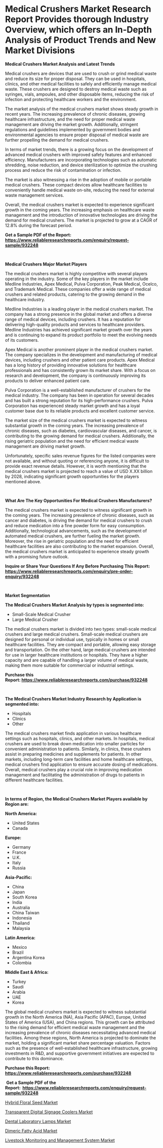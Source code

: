 <p><h1>Medical Crushers Market Research Report Provides thorough Industry Overview, which offers an In-Depth Analysis of Product Trends and New Market Divisions</h1></p><p><strong>Medical Crushers Market Analysis and Latest Trends</strong></p>
<p><p>Medical crushers are devices that are used to crush or grind medical waste and reduce its size for proper disposal. They can be used in hospitals, clinics, and other medical facilities to safely and efficiently manage medical waste. These crushers are designed to destroy medical waste such as syringes, vials, ampoules, and other disposable items, reducing the risk of infection and protecting healthcare workers and the environment.</p><p>The market analysis of the medical crushers market shows steady growth in recent years. The increasing prevalence of chronic diseases, growing healthcare infrastructure, and the need for proper medical waste management are driving the market growth. Additionally, stringent regulations and guidelines implemented by government bodies and environmental agencies to ensure proper disposal of medical waste are further propelling the demand for medical crushers.</p><p>In terms of market trends, there is a growing focus on the development of advanced medical crushers with improved safety features and enhanced efficiency. Manufacturers are incorporating technologies such as automatic shredding, noise reduction, and device sterilization to optimize the crushing process and reduce the risk of contamination or infection.</p><p>The market is also witnessing a rise in the adoption of mobile or portable medical crushers. These compact devices allow healthcare facilities to conveniently handle medical waste on-site, reducing the need for external waste management services.</p><p>Overall, the medical crushers market is expected to experience significant growth in the coming years. The increasing emphasis on healthcare waste management and the introduction of innovative technologies are driving the demand for medical crushers. The market is projected to grow at a CAGR of 12.8% during the forecast period.</p></p>
<p><strong>Get a Sample PDF of the Report:&nbsp; <a href="https://www.reliableresearchreports.com/enquiry/request-sample/932248">https://www.reliableresearchreports.com/enquiry/request-sample/932248</a></strong></p>
<p>&nbsp;</p>
<p><strong>Medical Crushers Major Market Players</strong></p>
<p><p>The medical crushers market is highly competitive with several players operating in the industry. Some of the key players in the market include Medline Industries, Apex Medical, Pulva Corporation, Peak Medical, Ocelco, and Trademark Medical. These companies offer a wide range of medical crushers and related products, catering to the growing demand in the healthcare industry.</p><p>Medline Industries is a leading player in the medical crushers market. The company has a strong presence in the global market and offers a diverse range of medical devices, including crushers. It has a reputation for delivering high-quality products and services to healthcare providers. Medline Industries has achieved significant market growth over the years and is continuing to expand its product portfolio to meet the evolving needs of its customers.</p><p>Apex Medical is another prominent player in the medical crushers market. The company specializes in the development and manufacturing of medical devices, including crushers and other patient care products. Apex Medical has a long history of providing innovative solutions for healthcare professionals and has consistently grown its market share. With a focus on research and development, the company is continuously improving its products to deliver enhanced patient care.</p><p>Pulva Corporation is a well-established manufacturer of crushers for the medical industry. The company has been in operation for several decades and has built a strong reputation for its high-performance crushers. Pulva Corporation has experienced steady market growth and has a loyal customer base due to its reliable products and excellent customer service.</p><p>The market size of the medical crushers market is expected to witness substantial growth in the coming years. The increasing prevalence of chronic diseases, such as diabetes, cardiovascular diseases, and cancer, is contributing to the growing demand for medical crushers. Additionally, the rising geriatric population and the need for efficient medical waste management are driving market growth.</p><p>Unfortunately, specific sales revenue figures for the listed companies were not available, and without quoting or referencing anyone, it is difficult to provide exact revenue details. However, it is worth mentioning that the medical crushers market is projected to reach a value of USD X.XX billion by 2028, indicating significant growth opportunities for the players mentioned above.</p></p>
<p>&nbsp;</p>
<p><strong>What Are The Key Opportunities For Medical Crushers Manufacturers?</strong></p>
<p><p>The medical crushers market is expected to witness significant growth in the coming years. The increasing prevalence of chronic diseases, such as cancer and diabetes, is driving the demand for medical crushers to crush and reduce medication into a fine powder form for easy consumption. Additionally, technological advancements, such as the development of automated medical crushers, are further fueling the market growth. Moreover, the rise in geriatric population and the need for efficient healthcare facilities are also contributing to the market expansion. Overall, the medical crushers market is anticipated to experience steady growth with a promising future outlook.</p></p>
<p><strong>Inquire or Share Your Questions If Any Before Purchasing This Report: <a href="https://www.reliableresearchreports.com/enquiry/pre-order-enquiry/932248">https://www.reliableresearchreports.com/enquiry/pre-order-enquiry/932248</a></strong></p>
<p>&nbsp;</p>
<p><strong>Market Segmentation</strong></p>
<p><strong>The Medical Crushers Market Analysis by types is segmented into:</strong></p>
<p><ul><li>Small-Scale Medical Crusher</li><li>Large Medical Crusher</li></ul></p>
<p><p>The medical crushers market is divided into two types: small-scale medical crushers and large medical crushers. Small-scale medical crushers are designed for personal or individual use, typically in homes or small healthcare facilities. They are compact and portable, allowing easy storage and transportation. On the other hand, large medical crushers are intended for use in larger healthcare institutions or hospitals. They have a higher capacity and are capable of handling a larger volume of medical waste, making them more suitable for commercial or industrial settings.</p></p>
<p><strong>Purchase this Report:&nbsp;<a href="https://www.reliableresearchreports.com/purchase/932248">https://www.reliableresearchreports.com/purchase/932248</a></strong></p>
<p>&nbsp;</p>
<p><strong>The Medical Crushers Market Industry Research by Application is segmented into:</strong></p>
<p><ul><li>Hospitals</li><li>Clinics</li><li>Other</li></ul></p>
<p><p>The medical crushers market finds application in various healthcare settings such as hospitals, clinics, and other markets. In hospitals, medical crushers are used to break down medication into smaller particles for convenient administration to patients. Similarly, in clinics, these crushers assist in preparing medicines and supplements for patients. In other markets, including long-term care facilities and home healthcare settings, medical crushers find application to ensure accurate dosing of medications. Overall, medical crushers play a crucial role in improving medication management and facilitating the administration of drugs to patients in different healthcare facilities.</p></p>
<p>&nbsp;</p>
<p><strong>In terms of Region, the Medical Crushers Market Players available by Region are:</strong></p>
<p>
    <p> <strong> North America: </strong>
        <ul>
            <li>United States</li>
            <li>Canada</li>
        </ul>
        </p> 
    <p> <strong> Europe: </strong>
        <ul>
            <li>Germany</li>
            <li>France</li>
            <li>U.K.</li>
            <li>Italy</li>
            <li>Russia</li>
        </ul>
        </p> 
    <p> <strong> Asia-Pacific: </strong>
        <ul>
            <li>China</li>
            <li>Japan</li>
            <li>South Korea</li>
            <li>India</li>
            <li>Australia</li>
            <li>China Taiwan</li>
            <li>Indonesia</li>
            <li>Thailand</li>
            <li>Malaysia</li>
        </ul>
        </p> 
    <p> <strong> Latin America: </strong>
        <ul>
            <li>Mexico</li>
            <li>Brazil</li>
            <li>Argentina Korea</li>
            <li>Colombia</li>
        </ul>
        </p> 
    <p> <strong> Middle East & Africa: </strong>
        <ul>
            <li>Turkey</li>
            <li>Saudi</li>
            <li>Arabia</li>
            <li>UAE</li>
            <li>Korea</li>
        </ul>
    </p>
    </p>
<p><p>The global medical crushers market is expected to witness substantial growth in the North America (NA), Asia Pacific (APAC), Europe, United States of America (USA), and China regions. This growth can be attributed to the rising demand for efficient medical waste management and the increasing prevalence of chronic diseases necessitating advanced medical facilities. Among these regions, North America is projected to dominate the market, holding a significant market share percentage valuation. Factors such as the presence of well-established healthcare infrastructure, growing investments in R&D, and supportive government initiatives are expected to contribute to this dominance.</p></p>
<p><strong>Purchase this Report: <a href="https://www.reliableresearchreports.com/purchase/932248">https://www.reliableresearchreports.com/purchase/932248</a></strong></p>
<p>&nbsp;<strong>Get a Sample PDF of the Report:&nbsp;&nbsp;<a href="https://www.reliableresearchreports.com/enquiry/request-sample/932248">https://www.reliableresearchreports.com/enquiry/request-sample/932248</a></strong></p>
<p><strong></strong></p>
<p><p><a href="https://www.linkedin.com/pulse/hybrid-floral-seed-market-research-report-unlocks-analysis-ah6ie/">Hybrid Floral Seed Market</a></p><p><a href="https://www.reportprime.com/transparent-digital-signage-coolers-r1106">Transparent Digital Signage Coolers Market</a></p><p><a href="https://issuu.com/reportprime-2/docs/dental-laboratory-lamps-market-size-2030.pptx?fr=xKAE9_zU1NQ">Dental Laboratory Lamps Market</a></p><p><a href="https://github.com/GroverBarry/Market-Research-Report-List-1/blob/main/dimeric-fatty-acid-market.md">Dimeric Fatty Acid Market</a></p><p><a href="https://www.linkedin.com/pulse/livestock-monitoring-management-system-market-size-growth-vfvbe/">Livestock Monitoring and Management System Market</a></p></p>